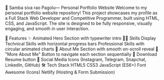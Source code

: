 💼 Samba siva rao Pagolu— Personal Portfolio Website Welcome to my personal portfolio website repository! This project showcases my profile as a Full Stack Web Developer and Competitive Programmer, built using HTML, CSS, and JavaScript. The site is designed to be fully responsive, visually engaging, and smooth in user interaction.

🚀 Features ✨ Animated Hero Section with typewriter intro 🧑‍💻 Skills Display Technical Skills with horizontal progress bars Professional Skills with circular animated charts 📜 About Me Section with smooth on-scroll reveal 🔘 "More About Me" Button to navigate each section sequentially 📄 Download Resume button 🔗 Social Media Icons (Instagram, Telegram, Snapchat, LinkedIn, GitHub) 🛠️ Tech Stack HTML5 CSS3 JavaScript (ES6+) Font Awesome (Icons) Netlify (Hosting & Form Submission)
